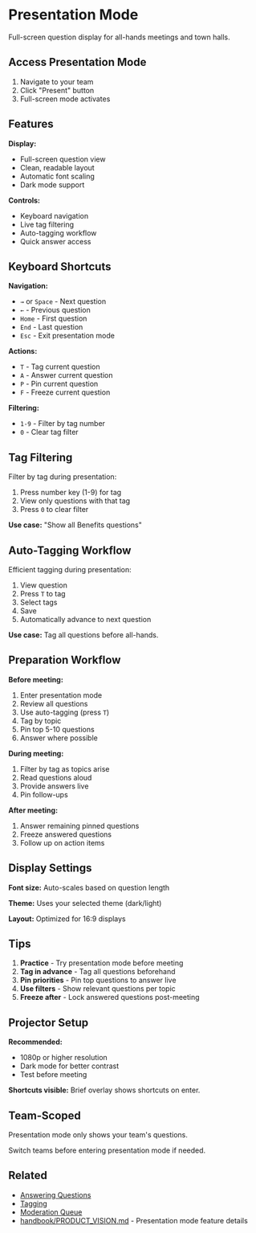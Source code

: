 # Presentation Mode

Full-screen question display for all-hands meetings and town halls.

## Access Presentation Mode

1. Navigate to your team
2. Click "Present" button
3. Full-screen mode activates

## Features

**Display:**
- Full-screen question view
- Clean, readable layout
- Automatic font scaling
- Dark mode support

**Controls:**
- Keyboard navigation
- Live tag filtering
- Auto-tagging workflow
- Quick answer access

## Keyboard Shortcuts

**Navigation:**
- `→` or `Space` - Next question
- `←` - Previous question
- `Home` - First question
- `End` - Last question
- `Esc` - Exit presentation mode

**Actions:**
- `T` - Tag current question
- `A` - Answer current question
- `P` - Pin current question
- `F` - Freeze current question

**Filtering:**
- `1-9` - Filter by tag number
- `0` - Clear tag filter

## Tag Filtering

Filter by tag during presentation:

1. Press number key (1-9) for tag
2. View only questions with that tag
3. Press `0` to clear filter

**Use case:** "Show all Benefits questions"

## Auto-Tagging Workflow

Efficient tagging during presentation:

1. View question
2. Press `T` to tag
3. Select tags
4. Save
5. Automatically advance to next question

**Use case:** Tag all questions before all-hands.

## Preparation Workflow

**Before meeting:**
1. Enter presentation mode
2. Review all questions
3. Use auto-tagging (press `T`)
4. Tag by topic
5. Pin top 5-10 questions
6. Answer where possible

**During meeting:**
1. Filter by tag as topics arise
2. Read questions aloud
3. Provide answers live
4. Pin follow-ups

**After meeting:**
1. Answer remaining pinned questions
2. Freeze answered questions
3. Follow up on action items

## Display Settings

**Font size:** Auto-scales based on question length

**Theme:** Uses your selected theme (dark/light)

**Layout:** Optimized for 16:9 displays

## Tips

1. **Practice** - Try presentation mode before meeting
2. **Tag in advance** - Tag all questions beforehand
3. **Pin priorities** - Pin top questions to answer live
4. **Use filters** - Show relevant questions per topic
5. **Freeze after** - Lock answered questions post-meeting

## Projector Setup

**Recommended:**
- 1080p or higher resolution
- Dark mode for better contrast
- Test before meeting

**Shortcuts visible:** Brief overlay shows shortcuts on enter.

## Team-Scoped

Presentation mode only shows your team's questions.

Switch teams before entering presentation mode if needed.

## Related

- [Answering Questions](answering-questions.md)
- [Tagging](tagging.md)
- [Moderation Queue](moderation-queue.md)
- [handbook/PRODUCT_VISION.md](../../handbook/PRODUCT_VISION.md) - Presentation mode feature details
